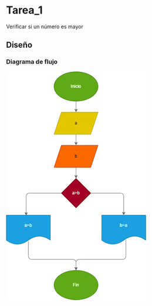 # Tarea_1
Verificar si un número es mayor 
## Diseño
### Diagrama de flujo

![Diagrama de flujo](Diagrama.png "Diagrama de flujo")